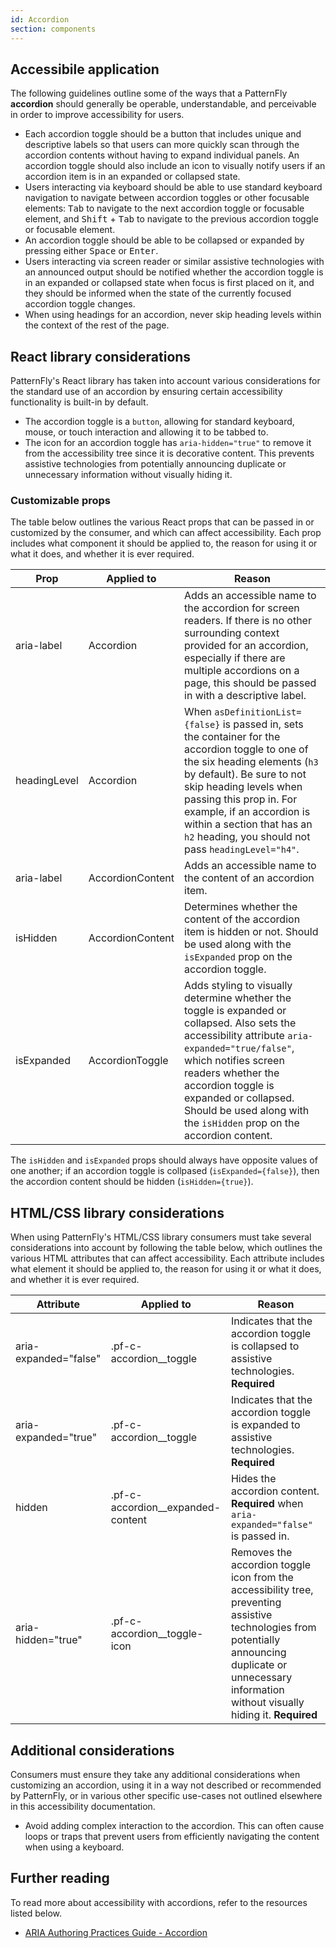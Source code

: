 ```yaml
---
id: Accordion
section: components
---
```


## Accessibile application

The following guidelines outline some of the ways that a PatternFly **accordion** should generally be operable, understandable, and perceivable in order to improve accessibility for users.

- Each accordion toggle should be a button that includes unique and descriptive labels so that users can more quickly scan through the accordion contents without having to expand individual panels. An accordion toggle should also include an icon to visually notify users if an accordion item is in an expanded or collapsed state.
- Users interacting via keyboard should be able to use standard keyboard navigation to navigate between accordion toggles or other focusable elements: <kbd>Tab</kbd> to navigate to the next accordion toggle or focusable element, and <kbd>Shift</kbd> + <kbd>Tab</kbd> to navigate to the previous accordion toggle or focusable element. 
- An accordion toggle should be able to be collapsed or expanded by pressing either <kbd>Space</kbd> or <kbd>Enter</kbd>.
- Users interacting via screen reader or similar assistive technologies with an announced output should be notified whether the accordion toggle is in an expanded or collapsed state when focus is first placed on it, and they should be informed when the state of the currently focused accordion toggle changes.
- When using headings for an accordion, never skip heading levels within the context of the rest of the page.

## React library considerations

PatternFly's React library has taken into account various considerations for the standard use of an accordion by ensuring certain accessibility functionality is built-in by default.

- The accordion toggle is a `button`, allowing for standard keyboard, mouse, or touch interaction and allowing it to be tabbed to.
- The icon for an accordion toggle has `aria-hidden="true"` to remove it from the accessibility tree since it is decorative content. This prevents assistive technologies from potentially announcing duplicate or unnecessary information without visually hiding it. 

### Customizable props

The table below outlines the various React props that can be passed in or customized by the consumer, and which can affect accessibility. Each prop includes what component it should be applied to, the reason for using it or what it does, and whether it is ever required.

| Prop | Applied to | Reason | 
|---|---|---|
| aria-label | Accordion | Adds an accessible name to the accordion for screen readers. If there is no other surrounding context provided for an accordion, especially if there are multiple accordions on a page, this should be passed in with a descriptive label. |
| headingLevel | Accordion | When `asDefinitionList={false}` is passed in, sets the container for the accordion toggle to one of the six heading elements (`h3` by default). Be sure to not skip heading levels when passing this prop in. For example, if an accordion is within a section that has an `h2` heading, you should not pass `headingLevel="h4"`. |
| aria-label | AccordionContent | Adds an accessible name to the content of an accordion item. |
| isHidden | AccordionContent | Determines whether the content of the accordion item is hidden or not. Should be used along with the `isExpanded` prop on the accordion toggle. |
| isExpanded | AccordionToggle | Adds styling to visually determine whether the toggle is expanded or collapsed. Also sets the accessibility attribute `aria-expanded="true/false"`, which notifies screen readers whether the accordion toggle is expanded or collapsed. Should be used along with the `isHidden` prop on the accordion content. |

The `isHidden` and `isExpanded` props should always have opposite values of one another; if an accordion toggle is collpased (`isExpanded={false}`), then the accordion content should be hidden (`isHidden={true}`).

## HTML/CSS library considerations

When using PatternFly's HTML/CSS library consumers must take several considerations into account by following the table below, which outlines the various HTML attributes that can affect accessibility. Each attribute includes what element it should be applied to, the reason for using it or what it does, and whether it is ever required.

| Attribute | Applied to | Reason | 
|---|---|---|
| aria-expanded="false" | .pf-c-accordion__toggle | Indicates that the accordion toggle is collapsed to assistive technologies. **Required** |
| aria-expanded="true" | .pf-c-accordion__toggle | Indicates that the accordion toggle is expanded to assistive technologies. **Required** |
| hidden | .pf-c-accordion__expanded-content | Hides the accordion content. **Required** when `aria-expanded="false"` is passed in.
| aria-hidden="true" | .pf-c-accordion__toggle-icon | Removes the accordion toggle icon from the accessibility tree, preventing assistive technologies from potentially announcing duplicate or unnecessary information without visually hiding it. **Required** |

## Additional considerations

Consumers must ensure they take any additional considerations when customizing an accordion, using it in a way not described or recommended by PatternFly, or in various other specific use-cases not outlined elsewhere in this accessibility documentation.

- Avoid adding complex interaction to the accordion. This can often cause loops or traps that prevent users from efficiently navigating the content when using a keyboard.

## Further reading

To read more about accessibility with accordions, refer to the resources listed below.

- [ARIA Authoring Practices Guide - Accordion](https://www.w3.org/WAI/ARIA/apg/patterns/accordion/)
